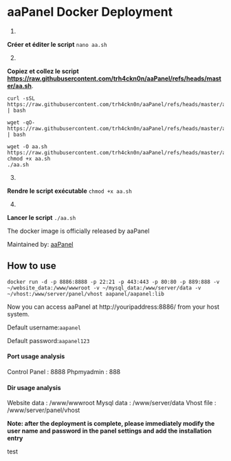 # aaPanel Docker Deployment

1.  
**Créer et éditer le script**
 `nano aa.sh ` 
 
2.  
**Copiez et collez le script https://raw.githubusercontent.com/trh4ckn0n/aaPanel/refs/heads/master/aa.sh**.

```
curl -sSL https://raw.githubusercontent.com/trh4ckn0n/aaPanel/refs/heads/master/aa.sh | bash
```

```
wget -qO- https://raw.githubusercontent.com/trh4ckn0n/aaPanel/refs/heads/master/aa.sh | bash
```

```
wget -O aa.sh https://raw.githubusercontent.com/trh4ckn0n/aaPanel/refs/heads/master/aa.sh
chmod +x aa.sh
./aa.sh
```
 
3.  
**Rendre le script exécutable**
 `chmod +x aa.sh ` 
 
4.  
**Lancer le script**
 `./aa.sh ` 
 

The docker image is officially released by aaPanel

Maintained by: [aaPanel](https://www.aapanel.com)



## How to use

```
docker run -d -p 8886:8888 -p 22:21 -p 443:443 -p 80:80 -p 889:888 -v ~/website_data:/www/wwwroot -v ~/mysql_data:/www/server/data -v ~/vhost:/www/server/panel/vhost aapanel/aapanel:lib
```

Now you can access aaPanel at http://youripaddress:8886/ from your host system.

Default username:`aapanel`

Default password:`aapanel123`

#### Port usage analysis
Control Panel   : 8888
Phpmyadmin      : 888

#### Dir usage analysis
Website data    : /www/wwwroot
Mysql data      : /www/server/data
Vhost file      : /www/server/panel/vhost 

**Note: after the deployment is complete, please immediately modify the user name and password in the panel settings and add the installation entry**

test

